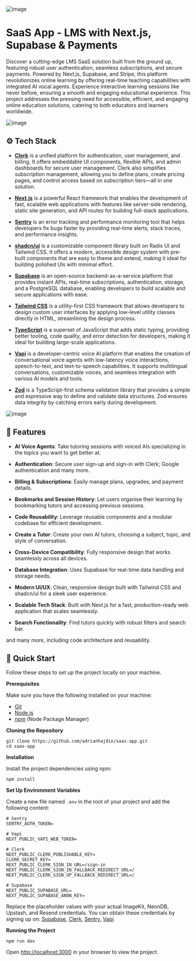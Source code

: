 ![image](https://github.com/user-attachments/assets/44725fcc-5265-44fb-8b79-a7be08fa07cd)


# SaaS App - LMS with Next.js, Supabase & Payments

Discover a cutting-edge LMS SaaS solution built from the ground up, featuring robust user authentication, seamless subscriptions, and secure payments. Powered by Next.js, Supabase, and Stripe, this platform revolutionizes online learning by offering real-time teaching capabilities with integrated AI vocal agents. Experience interactive learning sessions like never before, ensuring a smooth and engaging educational experience. This project addresses the pressing need for accessible, efficient, and engaging online education solutions, catering to both educators and learners worldwide.

![image](https://github.com/user-attachments/assets/ed0d2b2d-b5a4-476b-8406-2084aef7d765)

## ⚙️ Tech Stack

*   **[Clerk](https://clerk.com/)** is a unified platform for authentication, user management, and billing. It offers embeddable UI components, flexible APIs, and admin dashboards for secure user management. Clerk also simplifies subscription management, allowing you to define plans, create pricing pages, and control access based on subscription tiers—all in one solution.

*   **[Next.js](https://nextjs.org/)** is a powerful React framework that enables the development of fast, scalable web applications with features like server-side rendering, static site generation, and API routes for building full-stack applications.
    
*   **[Sentry](https://sentry.io/welcome/)** is an error tracking and performance monitoring tool that helps developers fix bugs faster by providing real-time alerts, stack traces, and performance insights.
    
*   **[shadcn/ui](https://ui.shadcn.com/)** is a customizable component library built on Radix UI and Tailwind CSS. It offers a modern, accessible design system with pre-built components that are easy to theme and extend, making it ideal for building polished UIs with minimal effort.
    

*   **[Supabase](https://supabase.com/)** is an open-source backend-as-a-service platform that provides instant APIs, real-time subscriptions, authentication, storage, and a PostgreSQL database, enabling developers to build scalable and secure applications with ease.

*   **[Tailwind CSS](https://tailwindcss.com/)** is a utility-first CSS framework that allows developers to design custom user interfaces by applying low-level utility classes directly in HTML, streamlining the design process.
*   **[TypeScript](https://www.typescriptlang.org/)** is a superset of JavaScript that adds static typing, providing better tooling, code quality, and error detection for developers, making it ideal for building large-scale applications.

*   **[Vapi](https://vapi.ai/)** is a developer-centric voice AI platform that enables the creation of conversational voice agents with low-latency voice interactions, speech-to-text, and text-to-speech capabilities. It supports multilingual conversations, customizable voices, and seamless integration with various AI models and tools.

*   **[Zod](https://zod.dev/)** is a TypeScript-first schema validation library that provides a simple and expressive way to define and validate data structures. Zod ensures data integrity by catching errors early during development.

  ![image](https://github.com/user-attachments/assets/8af1a9ff-bee8-4993-a063-7f6a4b632d86)


## 🔋 Features

*   **AI Voice Agents**: Take tutoring sessions with voiced AIs specializing in the topics you want to get better at.

*   **Authentication**: Secure user sign-up and sign-in with Clerk; Google authentication and many more.

*   **Billing & Subscriptions**: Easily manage plans, upgrades, and payment details.

*   **Bookmarks and Session History**: Let users organise their learning by bookmarking tutors and accessing previous sessions.

*   **Code Reusability**: Leverage reusable components and a modular codebase for efficient development.

*   **Create a Tutor**: Create your own AI tutors, choosing a subject, topic, and style of conversation.

*   **Cross-Device Compatibility**: Fully responsive design that works seamlessly across all devices.

*   **Database Integration**: Uses Supabase for real-time data handling and storage needs.

*   **Modern UI/UX**: Clean, responsive design built with Tailwind CSS and shadcn/ui for a sleek user experience.

*   **Scalable Tech Stack**: Built with Next.js for a fast, production-ready web application that scales seamlessly.

*   **Search Functionality**: Find tutors quickly with robust filters and search bar.

and many more, including code architecture and reusability.

## 🤸 Quick Start

Follow these steps to set up the project locally on your machine.

**Prerequisites**

Make sure you have the following installed on your machine:

*   [Git](https://git-scm.com/)
*   [Node.js](https://nodejs.org/en/)
*   [npm](https://www.npmjs.com/) (Node Package Manager)

**Cloning the Repository**

```shell
git clone https://github.com/adrianhajdin/saas-app.git
cd saas-app
```

**Installation**

Install the project dependencies using npm:

```shell
npm install
```

**Set Up Environment Variables**

Create a new file named `.env` in the root of your project and add the following content:

```dotenv
# Sentry
SENTRY_AUTH_TOKEN=

# Vapi
NEXT_PUBLIC_VAPI_WEB_TOKEN=

# Clerk
NEXT_PUBLIC_CLERK_PUBLISHABLE_KEY=
CLERK_SECRET_KEY=
NEXT_PUBLIC_CLERK_SIGN_IN_URL=/sign-in
NEXT_PUBLIC_CLERK_SIGN_IN_FALLBACK_REDIRECT_URL=/
NEXT_PUBLIC_CLERK_SIGN_UP_FALLBACK_REDIRECT_URL=/

# Supabase
NEXT_PUBLIC_SUPABASE_URL=
NEXT_PUBLIC_SUPABASE_ANON_KEY=
```

Replace the placeholder values with your actual ImageKit, NeonDB, Upstash, and Resend credentials. You can obtain these credentials by signing up on: [Supabase](https://supabase.com/), [Clerk](https://clerk.com/), [Sentry](https://sentry.io/welcome/), [Vapi](https://vapi.ai/).

**Running the Project**

```shell
npm run dev
```

Open [http://localhost:3000](http://localhost:3000/) in your browser to view the project.



